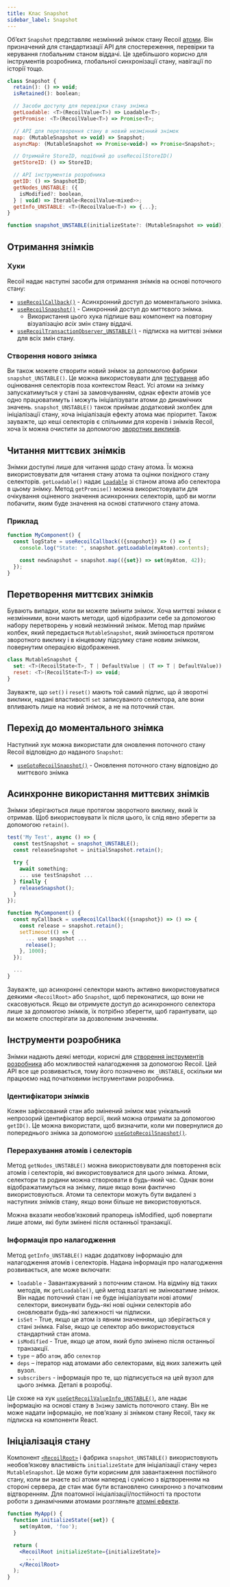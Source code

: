 ```yaml
---
title: Клас Snapshot
sidebar_label: Snapshot
---
```


Об’єкт `Snapshot` представляє незмінний знімок стану Recoil [атоми](/docs/api-reference/core/atom). Він призначений для стандартизації API для спостереження, перевірки та керування глобальним станом віддачі. Це здебільшого корисно для інструментів розробника, глобальної синхронізації стану, навігації по історії тощо.

```jsx
class Snapshot {
  retain(): () => void;
  isRetained(): boolean;

  // Засоби доступу для перевірки стану знімка
  getLoadable: <T>(RecoilValue<T>) => Loadable<T>;
  getPromise: <T>(RecoilValue<T>) => Promise<T>;

  // API для перетворення стану в новий незмінний знімок
  map: (MutableSnapshot => void) => Snapshot;
  asyncMap: (MutableSnapshot => Promise<void>) => Promise<Snapshot>;

  // Отримайте StoreID, подібний до useRecoilStoreID()
  getStoreID: () => StoreID;

  // API інструментів розробника
  getID: () => SnapshotID;
  getNodes_UNSTABLE: ({
    isModified?: boolean,
  } | void) => Iterable<RecoilValue<mixed>>;
  getInfo_UNSTABLE: <T>(RecoilValue<T>) => {...};
}

function snapshot_UNSTABLE(initializeState?: (MutableSnapshot => void)): Snapshot
```

## Отримання знімків

### Хуки

Recoil надає наступні засоби для отримання знімків на основі поточного стану:

- [`useRecoilCallback()`](/docs/api-reference/core/useRecoilCallback) - Асинхронний доступ до моментального знімка.
- [`useRecoilSnapshot()`](/docs/api-reference/core/useRecoilSnapshot) - Синхронний доступ до миттєвого знімка.
   - Використання цього хука підпише ваш компонент на повторну візуалізацію *всіх* змін стану віддачі.
- [`useRecoilTransactionObserver_UNSTABLE()`](/docs/api-reference/core/useRecoilTransactionObserver) - підписка на миттєві знімки для всіх змін стану.

### Створення нового знімка

Ви також можете створити новий знімок за допомогою фабрики `snapshot_UNSTABLE()`. Це можна використовувати для [тестування](/docs/guides/testing) або оцінювання селекторів поза контекстом React. Усі атоми на знімку запускатимуться у стані за замовчуванням, однак ефекти атомів усе одно працюватимуть і можуть ініціалізувати атоми до динамічних значень. `snapshot_UNSTABLE()` також приймає додатковий зколбек для ініціалізації стану, хоча ініціалізація ефекту атома має пріоритет. Також зауважте, що кеші селекторів є спільними для коренів і знімків Recoil, хоча їх можна очистити за допомогою [зворотних викликів](/docs/api-reference/core/selector#returning-objects-with-callbacks).

## Читання миттєвих знімків

Знімки доступні лише для читання щодо стану атома. Їх можна використовувати для читання стану атома та оцінки похідного стану селекторів. `getLoadable()` надає [`Loadable`](/docs/api-reference/core/Loadable) зі станом атома або селектора в цьому знімку. Метод `getPromise()` можна використовувати для очікування оціненого значення асинхронних селекторів, щоб ви могли побачити, яким буде значення на основі статичного стану атома.

### Приклад

```jsx
function MyComponent() {
  const logState = useRecoilCallback(({snapshot}) => () => {
    console.log("State: ", snapshot.getLoadable(myAtom).contents);

    const newSnapshot = snapshot.map(({set}) => set(myAtom, 42));
  });
}
```

## Перетворення миттєвих знімків

Бувають випадки, коли ви можете змінити знімок. Хоча миттєві знімки є незмінними, вони мають методи, щоб відобразити себе за допомогою набору перетворень у новий незмінний знімок. Метод map приймє колбек, який передається `MutableSnapshot`, який змінюється протягом зворотного виклику і в кінцевому підсумку стане новим знімком, повернутим операцією відображення.

```jsx
class MutableSnapshot {
  set: <T>(RecoilState<T>, T | DefaultValue | (T => T | DefaultValue)) => void;
  reset: <T>(RecoilState<T>) => void;
}
```

Зауважте, що `set()` і `reset()` мають той самий підпис, що й зворотні виклики, надані властивості `set` записуваного селектора, але вони впливають лише на новий знімок, а не на поточний стан.

## Перехід до моментального знімка

Наступний хук можна використати для оновлення поточного стану Recoil відповідно до наданого `Snapshot`:
- [`useGotoRecoilSnapshot()`](/docs/api-reference/core/useGotoRecoilSnapshot) - Оновлення поточного стану відповідно до миттєвого знімка

## Асинхронне використання миттєвих знімків

Знімки зберігаються лише протягом зворотного виклику, який їх отримав. Щоб використовувати їх після цього, їх слід явно зберегти за допомогою `retain()`.

```jsx
test('My Test', async () => {
  const testSnapshot = snapshot_UNSTABLE();
  const releaseSnapshot = initialSnapshot.retain();

  try {
    await something;
    ... use testSnapshot ...
  } finally {
    releaseSnapshot();
  }
});
```

```jsx
function MyComponent() {
  const myCallback = useRecoilCallback(({snapshot}) => () => {
    const release = snapshot.retain();
    setTimeout(() => {
      ... use snapshot ...
      release();
    }, 1000);
  });

  ...
}
```

Зауважте, що асинхронні селектори мають активно використовуватися деякими `<RecoilRoot>` або `Snapshot`, щоб переконатися, що вони не скасовуються. Якщо ви отримуєте доступ до асинхронного селектора лише за допомогою знімків, їх потрібно зберегти, щоб гарантувати, що ви можете спостерігати за дозволеним значенням.

## Інструменти розробника

Знімки надають деякі методи, корисні для [створення інструментів розробника](/docs/guides/dev-tools) або можливостей налагодження за допомогою Recoil. Цей API все ще розвивається, тому його позначено як `_UNSTABLE`, оскільки ми працюємо над початковими інструментами розробника.

### Ідентифікатори знімків

Кожен зафіксований стан або змінений знімок має унікальний непрозорий ідентифікатор версії, який можна отримати за допомогою `getID()`. Це можна використати, щоб визначити, коли ми повернулися до попереднього знімка за допомогою [`useGotoRecoilSnapshot()`](/docs/api-reference/core/useGotoRecoilSnapshot).

### Перерахування атомів і селекторів

Метод `getNodes_UNSTABLE()` можна використовувати для повторення всіх атомів і селекторів, які використовувалися для цього знімка. Атоми, селектори та родини можна створювати в будь-який час. Однак вони відображатимуться на знімку, лише якщо вони фактично використовуються. Атоми та селектори можуть бути видалені з наступних знімків стану, якщо вони більше не використовуються.

Можна вказати необов’язковий прапорець isModified, щоб повертати лише атоми, які були змінені після останньої транзакції.

### Інформація про налагодження

Метод `getInfo_UNSTABLE()` надає додаткову інформацію для налагодження атомів і селекторів. Надана інформація про налагодження розвивається, але може включати:

* `loadable` - Завантажуваний з поточним станом. На відміну від таких методів, як `getLoadable()`, цей метод взагалі не змінюватиме знімок. Він надає поточний стан і не буде ініціалізувати нові атоми/селектори, виконувати будь-які нові оцінки селекторів або оновлювати будь-які залежності чи підписки.
* `isSet` - True, якщо це атом із явним значенням, що зберігається у стані знімка. False, якщо це селектор або використовується стандартний стан атома.
* `isModified` - True, якщо це атом, який було змінено після останньої транзакції.
* `type` – або `атом`, або `селектор`
* `deps` – ітератор над атомами або селекторами, від яких залежить цей вузол.
* `subscribers` - інформація про те, що підписується на цей вузол для цього знімка. Деталі в розробці.

Це схоже на хук [`useGetRecoilValueInfo_UNSTABLE()`](/docs/api-reference/core/useGetRecoilValueInfo), але надає інформацію на основі стану в `Знімку` замість поточного стану. Він не може надати інформацію, не пов’язану зі знімком стану Recoil, таку як підписка на компоненти React.

## Ініціалізація стану

Компонент [`<RecoilRoot>`](/docs/api-reference/core/RecoilRoot) і фабрика `snapshot_UNSTABLE()` використовують необов’язкову властивість `initializeState` для ініціалізації стану через `MutableSnapshot`. Це може бути корисним для завантаження постійного стану, коли ви знаєте всі атоми наперед і сумісно з відтворенням на стороні сервера, де стан має бути встановлено синхронно з початковим відтворенням. Для поатомної ініціалізації/постійності та простоти роботи з динамічними атомами розгляньте [атомні ефекти](/docs/guides/atom-effects).

```jsx
function MyApp() {
  function initializeState({set}) {
    set(myAtom, 'foo');
  }

  return (
    <RecoilRoot initializeState={initializeState}>
      ...
    </RecoilRoot>
  );
}
```
